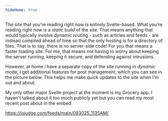```yaml
---
hideHome: true
---
```

The site that you're reading right now is entirely Svelte-based. What you're reading right now is a *static* build of the site. That means anything that would typically involve dynamic routing - such as articles and feeds - are instead compiled ahead of time so that the only hosting is for a directory of files. That is to say, there is no server-side code! For you that means a faster loading site. For me, that means not having to worry about keeping the server running, keeping it secure, and defending against intrusions.

However, at home I have a separate copy of the site running in *dynamic* mode, I get additional features for post management, which you can see in the picture below. This helps me make quick updates to the site when I'm out and about.

My only other major Svelte project at the moment is my Grocery app. I haven't talked about it too much publicly yet but you can read my most recent post about in the embed.

https://jojudge.com/feeds/main/093025_1135AM/